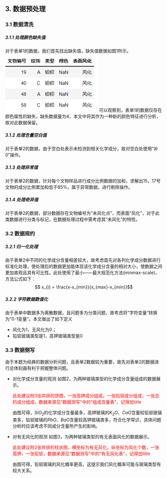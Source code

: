 <style>
    .red{
        color:red;
    }
</style>

## 3. 数据预处理

### 3.1 数据清洗

##### 3.1.1 处理颜色缺失值
对于表单1的数据，我们首先找出缺失值，缺失值数据如图1所示。
![](../graph/dataprocessing/missingdata.png)
可以观察到，表单1的数据仅存在颜色属性的缺失，缺失数据量为4，本文中将其作为一种新的颜色特征进行分析，故对此数据保留。

##### 3.1.2 处理含量空白值
对于表单2的数据，由于空白处表示未检测到相关化学成分，故对空白处使用“补0”操作。

##### 3.1.3 处理异常值
对于表单2的数据，针对每个文物样品进行成分比例数据的加和，求解出15，17号文物的成分比例累加和低于85%，属于异常数据，进行剔除操作。

##### 3.1.4 处理奇异值
对于表单2的数据，部分数据存在文物编号为“未风化点”，而表面“风化”，对于此类数据进行分类与标记，在数据处理过程中需考虑其“未风化”的特性。
    
### 3.2 数据规约

##### 3.2.1 归一化处理
  由于表单2中不同的化学成分含量相差较大，故考虑首先对各列化学成分数据进行标准化处理，使处理后的数据更加能体现该化学成分含量的相对大小，使数据之间更加直观且具有可比性。此处使用了最小——最大规范化方法(minmax-scale)，方法公式如下：
  $$ x_{i} = \frac{x-x_{min}}{x_{max}-x_{min}}$$

##### 3.2.2 字符数据数值化
  由于表单中数据多为离散数据，且问题多为分类问题，故考虑将“字符变量”转换为“0-1变量”。本文做出了如下定义
  + 风化为1，无风化为0；
  + 铅钡玻璃类型是1，高钾玻璃类型是0

### 3.3 数据侧写

由于本题为经典的数据分析问题，且表单2数据较为重要，故先对表单2的数据进行总体刻画有利于把握整体问题。
+ 对化学成分含量的观测
  如图2，为两种玻璃类型的化学成分含量组成的数据展示。

  <p class=red>此处建议附3张并排的饼图，一张高钾成分组成，一张铅钡成分组成，一张总的成分组成，数据来源见“数据测写”中的“组成含量表”，记得加title</p>

  由图可得，$SiO_{2}$的化学成分含量最多，高钾玻璃的$K_{2}O$、$CaO$含量较铅钡玻璃类多，铅钡玻璃的$PbO$、$BaO$含量较高钾玻璃类多，符合化学常识，具体问题分析时应该考虑不同成分含量所产生的影响。

+ 对有无风化的观测
  如图3，为两种玻璃类型的有无表面风化的数据展示。

  <p class=red>此处建议附2张并排的柱状图，横坐标为有无风化，纵坐标为风化个数，一张高钾，一张铅钡，数据来源见“数据测写”中的“有无风化表”，记得加title</p>

  由图可得，铅钡玻璃的风化概率更高，这提示我们风化概率可能与玻璃类型有较大关系。